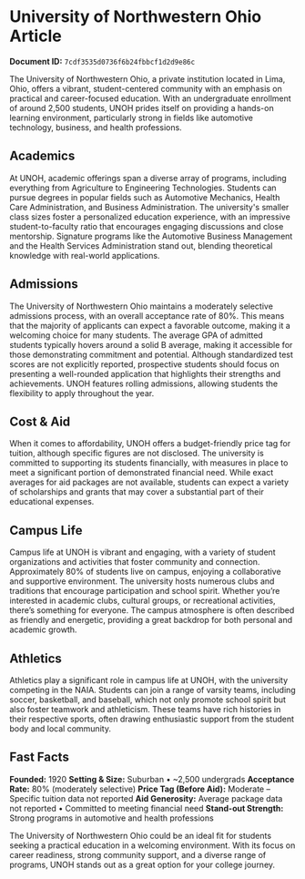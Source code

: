# University of Northwestern Ohio Article

**Document ID:** `7cdf3535d0736f6b24fbbcf1d2d9e86c`

The University of Northwestern Ohio, a private institution located in Lima, Ohio, offers a vibrant, student-centered community with an emphasis on practical and career-focused education. With an undergraduate enrollment of around 2,500 students, UNOH prides itself on providing a hands-on learning environment, particularly strong in fields like automotive technology, business, and health professions.

## Academics
At UNOH, academic offerings span a diverse array of programs, including everything from Agriculture to Engineering Technologies. Students can pursue degrees in popular fields such as Automotive Mechanics, Health Care Administration, and Business Administration. The university's smaller class sizes foster a personalized education experience, with an impressive student-to-faculty ratio that encourages engaging discussions and close mentorship. Signature programs like the Automotive Business Management and the Health Services Administration stand out, blending theoretical knowledge with real-world applications.

## Admissions
The University of Northwestern Ohio maintains a moderately selective admissions process, with an overall acceptance rate of 80%. This means that the majority of applicants can expect a favorable outcome, making it a welcoming choice for many students. The average GPA of admitted students typically hovers around a solid B average, making it accessible for those demonstrating commitment and potential. Although standardized test scores are not explicitly reported, prospective students should focus on presenting a well-rounded application that highlights their strengths and achievements. UNOH features rolling admissions, allowing students the flexibility to apply throughout the year.

## Cost & Aid
When it comes to affordability, UNOH offers a budget-friendly price tag for tuition, although specific figures are not disclosed. The university is committed to supporting its students financially, with measures in place to meet a significant portion of demonstrated financial need. While exact averages for aid packages are not available, students can expect a variety of scholarships and grants that may cover a substantial part of their educational expenses.

## Campus Life
Campus life at UNOH is vibrant and engaging, with a variety of student organizations and activities that foster community and connection. Approximately 80% of students live on campus, enjoying a collaborative and supportive environment. The university hosts numerous clubs and traditions that encourage participation and school spirit. Whether you’re interested in academic clubs, cultural groups, or recreational activities, there’s something for everyone. The campus atmosphere is often described as friendly and energetic, providing a great backdrop for both personal and academic growth.

## Athletics
Athletics play a significant role in campus life at UNOH, with the university competing in the NAIA. Students can join a range of varsity teams, including soccer, basketball, and baseball, which not only promote school spirit but also foster teamwork and athleticism. These teams have rich histories in their respective sports, often drawing enthusiastic support from the student body and local community.

## Fast Facts
**Founded:** 1920
**Setting & Size:** Suburban • ~2,500 undergrads
**Acceptance Rate:** 80% (moderately selective)
**Price Tag (Before Aid):** Moderate – Specific tuition data not reported
**Aid Generosity:** Average package data not reported • Committed to meeting financial need
**Stand-out Strength:** Strong programs in automotive and health professions

The University of Northwestern Ohio could be an ideal fit for students seeking a practical education in a welcoming environment. With its focus on career readiness, strong community support, and a diverse range of programs, UNOH stands out as a great option for your college journey.
